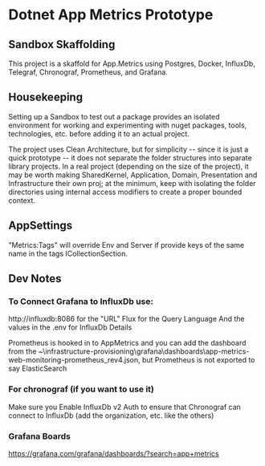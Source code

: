 ﻿# Dotnet App Metrics Prototype

## Sandbox Skaffolding

This project is a skaffold for App.Metrics using Postgres, Docker, InfluxDb, Telegraf, Chronograf, Prometheus, and Grafana.

## Housekeeping

Setting up a Sandbox to test out a package provides an isolated environment for working and experimenting with nuget packages, tools, technologies, etc. before adding it to an actual project. 

The project uses Clean Architecture, but for simplicity -- since it is just a quick prototype -- it does not separate the folder structures into separate library projects.
In a real project (depending on the size of the project), it may be worth making SharedKernel, Application, Domain, Presentation and Infrastructure their own proj; 
at the minimum, keep with isolating the folder directories using internal access modifiers to create a proper bounded context.

## AppSettings

"Metrics:Tags" will override Env and Server if provide keys of the same name in the tags ICollectionSection.

## Dev Notes 

### To Connect Grafana to InfluxDb use:

http://influxdb:8086 for the "URL"
Flux for the Query Language
And the values in the .env for InfluxDb Details

Prometheus is hooked in to AppMetrics and you can add the dashboard from the ~\infrastructure-provisioning\grafana\dashboards\app-metrics-web-monitoring-prometheus_rev4.json, 
but Prometheus is not exported to say ElasticSearch

### For chronograf (if you want to use it)

Make sure you Enable InfluxDb v2 Auth to ensure that Chronograf can connect to InfluxDb (add the organization, etc. like the others)

### Grafana Boards
https://grafana.com/grafana/dashboards/?search=app+metrics
